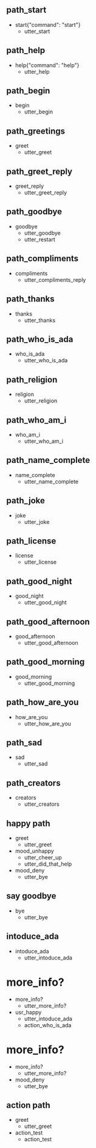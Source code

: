 ## path_start
* start{"command": "start"}
  - utter_start

## path_help
* help{"command": "help"}
  - utter_help

## path_begin
* begin
  - utter_begin

## path_greetings
* greet
  - utter_greet

## path_greet_reply
* greet_reply
  - utter_greet_reply

## path_goodbye
* goodbye
  - utter_goodbye
  - utter_restart

## path_compliments
* compliments
  - utter_compliments_reply

## path_thanks
* thanks
  - utter_thanks

## path_who_is_ada
* who_is_ada
  - utter_who_is_ada

## path_religion
* religion
  - utter_religion

## path_who_am_i
* who_am_i
  - utter_who_am_i

## path_name_complete
* name_complete
  - utter_name_complete

## path_joke
* joke
  - utter_joke

## path_license
* license
  - utter_license

## path_good_night
* good_night
  - utter_good_night

## path_good_afternoon
* good_afternoon
  - utter_good_afternoon

## path_good_morning
* good_morning
  - utter_good_morning

## path_how_are_you
* how_are_you
  - utter_how_are_you

## path_sad
* sad
  - utter_sad

## path_creators
* creators
  - utter_creators

## happy path
* greet
  - utter_greet
* mood_unhappy
  - utter_cheer_up
  - utter_did_that_help
* mood_deny
  - utter_bye

## say goodbye
* bye
  - utter_bye

## intoduce_ada
* intoduce_ada
  - utter_intoduce_ada

# more_info?
* more_info?
  - utter_more_info?
* usr_happy
  - utter_intoduce_ada
  - action_who_is_ada

# more_info?
* more_info?
  - utter_more_info?
* mood_deny
  - utter_bye

## action path
* greet
  - utter_greet
* action_test
  - action_test
